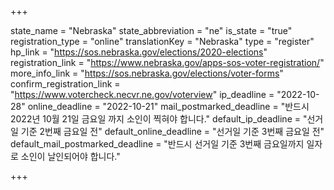 +++

state_name = "Nebraska"
state_abbreviation = "ne"
is_state = "true"
registration_type = "online"
translationKey = "Nebraska"
type = "register"
hp_link = "https://sos.nebraska.gov/elections/2020-elections"
registration_link = "https://www.nebraska.gov/apps-sos-voter-registration/"
more_info_link = "https://sos.nebraska.gov/elections/voter-forms"
confirm_registration_link = "https://www.votercheck.necvr.ne.gov/voterview"
ip_deadline = "2022-10-28"
online_deadline = "2022-10-21"
mail_postmarked_deadline = "반드시 2022년 10월 21일 금요일 까지 소인이 찍혀야 합니다."
default_ip_deadline = "선거일 기준 2번째 금요일 전"
default_online_deadline = "선거일 기준 3번째 금요일 전"
default_mail_postmarked_deadline = "반드시 선거일 기준 3번째 금요일까지 일자로 소인이 날인되어야 합니다."

+++